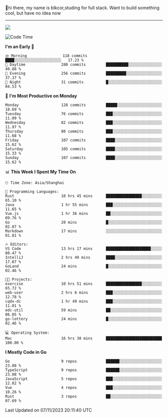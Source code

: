 👋hi there, my name is blkcor,studing for full stack.
Want to build something cool, but have no idea now

<hr/>

![](https://github-readme-stats.vercel.app/api?username=blkcor)

<!--START_SECTION:waka-->
![Code Time](http://img.shields.io/badge/Code%20Time-739%20hrs%2050%20mins-blue)

**I'm an Early 🐤** 

```text
🌞 Morning                118 commits         ████░░░░░░░░░░░░░░░░░░░░░   17.23 % 
🌆 Daytime                280 commits         ██████████░░░░░░░░░░░░░░░   40.88 % 
🌃 Evening                256 commits         █████████░░░░░░░░░░░░░░░░   37.37 % 
🌙 Night                  31 commits          █░░░░░░░░░░░░░░░░░░░░░░░░   04.53 % 
```
📅 **I'm Most Productive on Monday** 

```text
Monday                   128 commits         █████░░░░░░░░░░░░░░░░░░░░   18.69 % 
Tuesday                  76 commits          ███░░░░░░░░░░░░░░░░░░░░░░   11.09 % 
Wednesday                82 commits          ███░░░░░░░░░░░░░░░░░░░░░░   11.97 % 
Thursday                 80 commits          ███░░░░░░░░░░░░░░░░░░░░░░   11.68 % 
Friday                   107 commits         ████░░░░░░░░░░░░░░░░░░░░░   15.62 % 
Saturday                 105 commits         ████░░░░░░░░░░░░░░░░░░░░░   15.33 % 
Sunday                   107 commits         ████░░░░░░░░░░░░░░░░░░░░░   15.62 % 
```


📊 **This Week I Spent My Time On** 

```text
🕑︎ Time Zone: Asia/Shanghai

💬 Programming Languages: 
Rust                     10 hrs 45 mins      ████████████████░░░░░░░░░   65.10 % 
Java                     1 hr 55 mins        ███░░░░░░░░░░░░░░░░░░░░░░   11.65 % 
Vue.js                   1 hr 36 mins        ██░░░░░░░░░░░░░░░░░░░░░░░   09.76 % 
Go                       20 mins             █░░░░░░░░░░░░░░░░░░░░░░░░   02.07 % 
Markdown                 17 mins             ░░░░░░░░░░░░░░░░░░░░░░░░░   01.81 % 

🔥 Editors: 
VS Code                  13 hrs 17 mins      ████████████████████░░░░░   80.47 % 
IntelliJ                 2 hrs 49 mins       ████░░░░░░░░░░░░░░░░░░░░░   17.07 % 
GoLand                   24 mins             █░░░░░░░░░░░░░░░░░░░░░░░░   02.46 % 

🐱‍💻 Projects: 
exercise                 10 hrs 51 mins      ████████████████░░░░░░░░░   65.72 % 
web-user                 2 hrs 6 mins        ███░░░░░░░░░░░░░░░░░░░░░░   12.78 % 
cqdx-dc                  1 hr 49 mins        ███░░░░░░░░░░░░░░░░░░░░░░   11.01 % 
edc-util                 59 mins             ██░░░░░░░░░░░░░░░░░░░░░░░   06.05 % 
go-lottery               24 mins             █░░░░░░░░░░░░░░░░░░░░░░░░   02.46 % 

💻 Operating System: 
Mac                      16 hrs 30 mins      █████████████████████████   100.00 % 
```

**I Mostly Code in Go** 

```text
Go                       9 repos             ██████░░░░░░░░░░░░░░░░░░░   23.08 % 
TypeScript               9 repos             ██████░░░░░░░░░░░░░░░░░░░   23.08 % 
JavaScript               5 repos             ███░░░░░░░░░░░░░░░░░░░░░░   12.82 % 
Vue                      4 repos             ███░░░░░░░░░░░░░░░░░░░░░░   10.26 % 
Rust                     3 repos             ██░░░░░░░░░░░░░░░░░░░░░░░   07.69 % 
```




 Last Updated on 07/11/2023 20:11:40 UTC
<!--END_SECTION:waka-->


